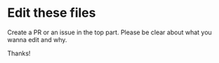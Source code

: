 # Edit these files
Create a PR or an issue in the top part. 
Please be clear about what you wanna edit and why. 

Thanks!
